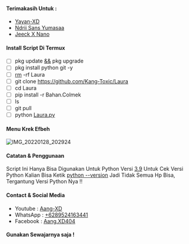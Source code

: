 #### Terimakasih Untuk :
- [Yayan-XD]()
- [Ndrii Sans Yumasaa]()
- [Jeeck X Nano]()

#### Install Script Di Termux
- [ ] pkg update [&&]() pkg upgrade
- [ ] pkg install python git -y
- [ ] [rm]() -rf Laura
- [ ] git clone https://github.com/Kang-Toxic/Laura
- [ ] cd Laura
- [ ] pip install -r Bahan.Colmek
- [ ] ls
- [ ] git pull
- [ ] python [Laura.py]()

#### Menu Krek Efbeh
![IMG_20220128_202924](https://user-images.githubusercontent.com/98243315/151558909-c5ef5d35-adf9-4b36-ad60-f437b3ec6780.jpg)

#### Catatan & Penggunaan
Script Ini Hanya Bisa Digunakan Untuk Python Versi [3.9]() Untuk Cek Versi Python Kalian Bisa Ketik [python --version]() Jadi Tidak Semua Hp Bisa, Tergantung Versi Python Nya !!

#### Contact & Social Media
- Youtube : [Aang-XD]()
- WhatsApp : [+6289524163441]()
- Facebook : [Aang.XD404]()
#### Gunakan Sewajarnya saja !
